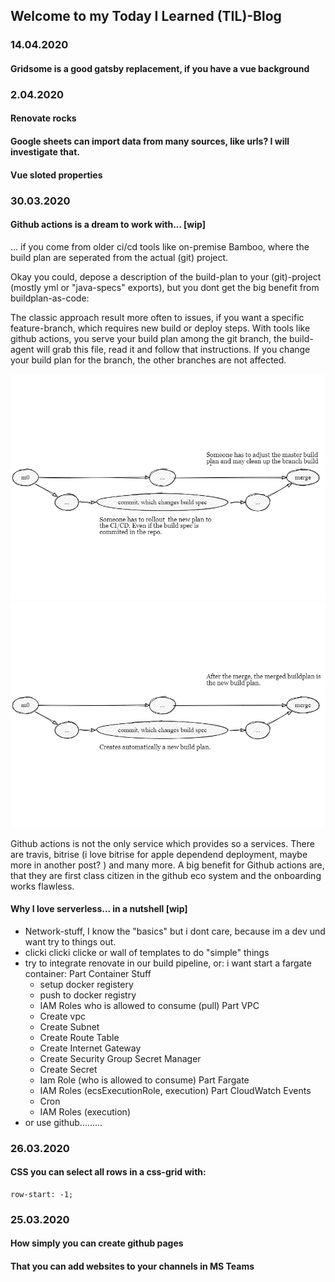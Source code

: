 ## Welcome to my Today I Learned (TIL)-Blog

### 14.04.2020
#### Gridsome is a good gatsby replacement, if you have a vue background

### 2.04.2020
#### Renovate rocks
#### Google sheets can import data from many sources, like urls? I will investigate that. 
#### Vue sloted properties

### 30.03.2020
#### Github actions is a dream to work with... [wip]
  ... if you come from older ci/cd tools like on-premise Bamboo, 
  where the build plan are seperated from the actual (git) project.
  
  Okay you could, depose a description of the build-plan to your (git)-project (mostly yml or "java-specs" exports),
  but you dont get the big benefit from buildplan-as-code: 
  
  The classic approach result more often to issues, if you want a specific feature-branch, which requires new build or deploy steps.
  With tools like github actions, you serve your build plan among the git branch, the build-agent will grab this file, read it and follow that instructions.
  If you change your build plan for the branch, the other branches are not affected.
  
  ![bamboo_workflow](https://github.com/ste-xx/TIL/raw/master/img/blog_bamboo.png)
  ![github_actions_workflow](https://github.com/ste-xx/TIL/raw/master/img/blog_github.png)
  
  Github actions is not the only service which provides so a services. There are travis, bitrise (i love bitrise for apple dependend deployment, maybe more in another post? ) and many more.
  A big benefit for Github actions are, that they are first class citizen in the github eco system and the onboarding works flawless.
  
#### Why I love serverless... in a nutshell [wip]
  * Network-stuff, I know the "basics" but i dont care, because im a dev und want try to things out.
  * clicki clicki clicke or wall of templates to do "simple" things
  * try to integrate renovate in our build pipeline, or: i want start a fargate container: 
   Part Container Stuff
    * setup docker registery
    * push to docker registry
    * IAM Roles who is allowed to consume (pull)
   Part VPC 
    * Create vpc
    * Create Subnet
    * Create Route Table
    * Create Internet Gateway
    * Create Security Group
   Secret Manager
    * Create Secret
    * Iam Role (who is allowed to consume)
   Part Fargate 
    * IAM Roles (ecsExecutionRole, execution)
   Part CloudWatch Events
    * Cron
    * IAM Roles (execution)
  * or use github.........
  

### 26.03.2020
#### CSS you can select all rows in a css-grid with: 
``` 
row-start: -1; 
```

### 25.03.2020
#### How simply you can create github pages
#### That you can add websites to your channels in MS Teams
